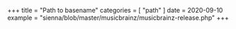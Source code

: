 +++
title = "Path to basename"
categories = [ "path" ]
date = 2020-09-10
example = "sienna/blob/master/musicbrainz/musicbrainz-release.php"
+++
